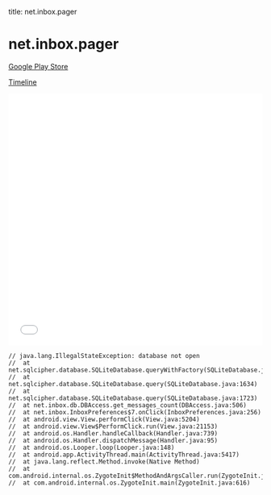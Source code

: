 title: net.inbox.pager

# net.inbox.pager

[Google Play Store](https://play.google.com/store/apps/details?id=net.inbox.pager)

[Timeline](./vis-timeline.html)

<iframe src="./vis-timeline.html" width="100%" height="500px" style="border:none;"></iframe>

```
// java.lang.IllegalStateException: database not open
// 	at net.sqlcipher.database.SQLiteDatabase.queryWithFactory(SQLiteDatabase.java:1677)
// 	at net.sqlcipher.database.SQLiteDatabase.query(SQLiteDatabase.java:1634)
// 	at net.sqlcipher.database.SQLiteDatabase.query(SQLiteDatabase.java:1723)
// 	at net.inbox.db.DBAccess.get_messages_count(DBAccess.java:506)
// 	at net.inbox.InboxPreferences$7.onClick(InboxPreferences.java:256)
// 	at android.view.View.performClick(View.java:5204)
// 	at android.view.View$PerformClick.run(View.java:21153)
// 	at android.os.Handler.handleCallback(Handler.java:739)
// 	at android.os.Handler.dispatchMessage(Handler.java:95)
// 	at android.os.Looper.loop(Looper.java:148)
// 	at android.app.ActivityThread.main(ActivityThread.java:5417)
// 	at java.lang.reflect.Method.invoke(Native Method)
// 	at com.android.internal.os.ZygoteInit$MethodAndArgsCaller.run(ZygoteInit.java:726)
// 	at com.android.internal.os.ZygoteInit.main(ZygoteInit.java:616)

```



